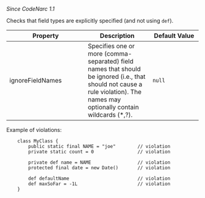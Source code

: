 *Since CodeNarc 1.1*

Checks that field types are explicitly specified (and not using `def`).

<table>
<colgroup>
<col style="width: 40%" />
<col style="width: 33%" />
<col style="width: 25%" />
</colgroup>
<thead>
<tr>
<th>Property</th>
<th>Description</th>
<th>Default Value</th>
</tr>
</thead>
<tbody>
<tr>
<td>ignoreFieldNames</td>
<td>Specifies one or more (comma-separated) field names that should be
ignored (i.e., that should not cause a rule violation). The names may
optionally contain wildcards (*,?).</td>
<td><code>null</code></td>
</tr>
</tbody>
</table>

Example of violations:

        class MyClass {
            public static final NAME = "joe"        // violation
            private static count = 0                // violation

            private def name = NAME                 // violation
            protected final date = new Date()       // violation

            def defaultName                         // violation
            def maxSoFar = -1L                      // violation
        }
